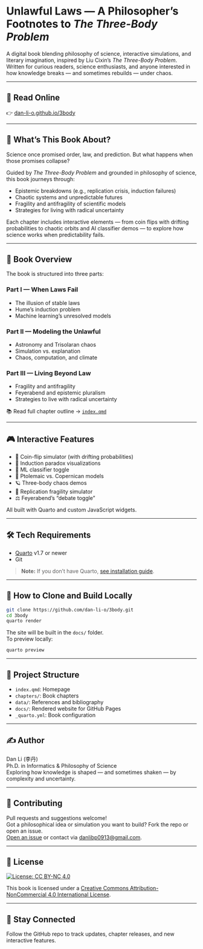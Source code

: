 # Unlawful Laws — A Philosopher’s Footnotes to *The Three-Body Problem*

A digital book blending philosophy of science, interactive simulations, and literary imagination, inspired by Liu Cixin’s *The Three-Body Problem*.  
Written for curious readers, science enthusiasts, and anyone interested in how knowledge breaks — and sometimes rebuilds — under chaos.

---

## 📖 Read Online

👉 [dan-li-o.github.io/3body](https://dan-li-o.github.io/3body/)

---

## 🧠 What’s This Book About?

Science once promised order, law, and prediction. But what happens when those promises collapse?

Guided by *The Three-Body Problem* and grounded in philosophy of science, this book journeys through:

- Epistemic breakdowns (e.g., replication crisis, induction failures)
- Chaotic systems and unpredictable futures
- Fragility and antifragility of scientific models
- Strategies for living with radical uncertainty

Each chapter includes interactive elements — from coin flips with drifting probabilities to chaotic orbits and AI classifier demos — to explore how science works when predictability fails.

---

## 🧭 Book Overview

The book is structured into three parts:

### Part I — When Laws Fail
- The illusion of stable laws
- Hume’s induction problem
- Machine learning’s unresolved models

### Part II — Modeling the Unlawful
- Astronomy and Trisolaran chaos
- Simulation vs. explanation
- Chaos, computation, and climate

### Part III — Living Beyond Law
- Fragility and antifragility
- Feyerabend and epistemic pluralism
- Strategies to live with radical uncertainty

📚 Read full chapter outline → [`index.qmd`](index.qmd)

---

## 🎮 Interactive Features

- 🎲 Coin-flip simulator (with drifting probabilities)  
- 🎯 Induction paradox visualizations  
- 🤖 ML classifier toggle  
- 🌌 Ptolemaic vs. Copernican models  
- 🪐 Three-body chaos demos  
- 🧬 Replication fragility simulator  
- ⚖️ Feyerabend’s “debate toggle”  

All built with Quarto and custom JavaScript widgets.

---

## 🛠️ Tech Requirements

- [Quarto](https://quarto.org/) v1.7 or newer
- Git

> **Note:** If you don’t have Quarto, [see installation guide](https://quarto.org/docs/get-started/).

---

## 🚀 How to Clone and Build Locally

```bash
git clone https://github.com/dan-li-o/3body.git
cd 3body
quarto render
```

The site will be built in the `docs/` folder.  
To preview locally:

```bash
quarto preview
```

---

## 📂 Project Structure

- `index.qmd`: Homepage
- `chapters/`: Book chapters
- `data/`: References and bibliography
- `docs/`: Rendered website for GitHub Pages
- `_quarto.yml`: Book configuration 

---

## ✍️ Author

Dan Li (李丹)  
Ph.D. in Informatics & Philosophy of Science  
Exploring how knowledge is shaped — and sometimes shaken — by complexity and uncertainty.

---

## 🤝 Contributing

Pull requests and suggestions welcome!  
Got a philosophical idea or simulation you want to build? Fork the repo or open an issue.  
[Open an issue](https://github.com/dan-li-o/3body/issues) or contact via [danlibp0913@gmail.com](mailto:danlibp0913@gmail.com).

---

## 📜 License

[![License: CC BY-NC 4.0](https://licensebuttons.net/l/by-nc/4.0/88x31.png)](https://creativecommons.org/licenses/by-nc/4.0/)

This book is licensed under a [Creative Commons Attribution-NonCommercial 4.0 International License](https://creativecommons.org/licenses/by-nc/4.0/).

---

## 📡 Stay Connected

Follow the GitHub repo to track updates, chapter releases, and new interactive features.